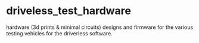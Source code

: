 # driveless_test_hardware
hardware (3d prints &amp; minimal circuits) designs and firmware for the various testing vehicles for the driverless software.
